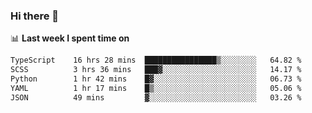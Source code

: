 ### Hi there 👋

<!--
**DBvc/DBvc** is a ✨ _special_ ✨ repository because its `README.md` (this file) appears on your GitHub profile.

Here are some ideas to get you started:

- 🔭 I’m currently working on ...
- 🌱 I’m currently learning ...
- 👯 I’m looking to collaborate on ...
- 🤔 I’m looking for help with ...
- 💬 Ask me about ...
- 📫 How to reach me: ...
- 😄 Pronouns: ...
- ⚡ Fun fact: ...
-->

📊 **Last week I spent time on**
<!--START_SECTION:waka-->

```txt
TypeScript    16 hrs 28 mins  ████████████████▒░░░░░░░░   64.82 %
SCSS          3 hrs 36 mins   ███▓░░░░░░░░░░░░░░░░░░░░░   14.17 %
Python        1 hr 42 mins    █▓░░░░░░░░░░░░░░░░░░░░░░░   06.73 %
YAML          1 hr 17 mins    █▒░░░░░░░░░░░░░░░░░░░░░░░   05.06 %
JSON          49 mins         ▓░░░░░░░░░░░░░░░░░░░░░░░░   03.26 %
```

<!--END_SECTION:waka-->
